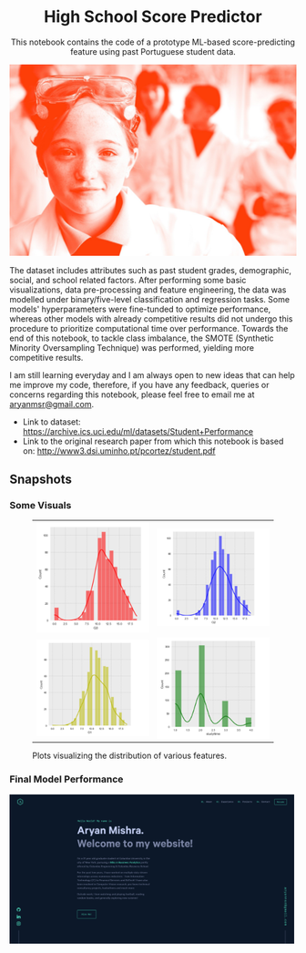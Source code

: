 <h1 align="center">
  High School Score Predictor
</h1>
<p align="center">
  This notebook contains the code of a prototype ML-based score-predicting feature using past Portuguese student data.
</p>

<div align="center">
  <img alt="Demo" src="https://github.com/aryanmsr/aryanmsr.github.io/blob/main/content/featured/CaimConsulting/demo1.png" />
</div>

The dataset includes attributes such as past student grades, demographic, social, and school related factors. After performing some basic visualizations, data pre-processing and feature engineering, the data was modelled under binary/five-level classification and regression tasks. Some models' hyperparameters were fine-tunded to optimize performance, whereas other models with already competitive results did not undergo this procedure to prioritize computational time over performance. Towards the end of this notebook, to tackle class imbalance, the SMOTE (Synthetic Minority Oversampling Technique) was performed, yielding more competitive results.

I am still learning everyday and I am always open to new ideas that can help me improve my code, therefore, if you have any feedback, queries or concerns regarding this notebook, please feel free to email me at aryanmsr@gmail.com.

- Link to dataset: https://archive.ics.uci.edu/ml/datasets/Student+Performance
- Link to the original research paper from which this notebook is based on: http://www3.dsi.uminho.pt/pcortez/student.pdf 

## Snapshots
### Some Visuals

<figure class="half">
  <table>
    <tr>
      <td>
        <img src="https://github.com/aryanmsr/high_school_score_predictor/blob/master/Screen%20Shot%202022-01-13%20at%203.49.39%20PM.png" alt="fig1" width = 500>
      </td>
      <td>
        <img src="https://github.com/aryanmsr/high_school_score_predictor/blob/master/Screen%20Shot%202022-01-13%20at%203.49.51%20PM.png" alt="fig2" width = 500>
      </td>
    </tr>
    <tr>
      <td>
        <img src="https://github.com/aryanmsr/high_school_score_predictor/blob/master/Screen%20Shot%202022-01-13%20at%203.50.00%20PM.png" alt="fig3" width = 500>
      </td>
      <td>
        <img src="https://github.com/aryanmsr/high_school_score_predictor/blob/master/Screen%20Shot%202022-01-13%20at%203.50.08%20PM.png" alt="fig4" width = 500>
      </td>
    </tr>
  </table>
  <figcaption>Plots visualizing the distribution of various features.</figcaption>
</figure>

### Final Model Performance 

<div align="left">
  <img alt="fig5" src="https://github.com/aryanmsr/aryanmsr.github.io/blob/main/src/images/demo%202.png" width=500 />
</div>
